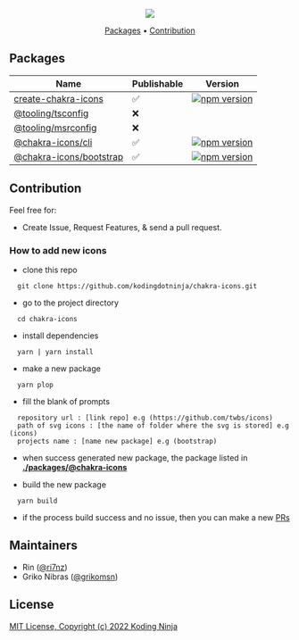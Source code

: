 <!-- markdownlint-disable MD033 MD036 MD041 -->
<p align="center">
  <img src="https://raw.githubusercontent.com/kodingdotninja/create-chakra-icons/main/.github/docs/chakra-icons.png" /> 
  <br />
</p>

<p align="center">
  <a href="#packages">Packages</a> • 
  <a href="#contribution">Contribution</a>
</p>

## Packages

<!-- prettier-ignore-start -->
| Name                                                                                                                 | Publishable | Version                                                                                                                         |
| -------------------------------------------------------------------------------------------------------------------- | ----------- | ------------------------------------------------------------------------------------------------------------------------------- |
| [create-chakra-icons](https://github.com/kodingdotninja/chakra-icons/tree/main/packages/create-chakra-icons)         | ✅          | [![npm version](https://badge.fury.io/js/create-chakra-icons.svg)](https://www.npmjs.com/package/create-chakra-icons)           |
| [@tooling/tsconfig](https://github.com/kodingdotninja/chakra-icons/tree/main/tooling/ts.conf)                        | ❌          |                                                                                                                                 |
| [@tooling/msrconfig](https://github.com/kodingdotninja/chakra-icons/tree/main/tooling/msr.conf)                      | ❌          |                                                                                                                                 |
| [@chakra-icons/cli](https://github.com/kodingdotninja/chakra-icons/tree/main/tooling/cli)                            | ✅          | [![npm version](https://badge.fury.io/js/@chakra-icons%2Fcli.svg)](https://www.npmjs.com/package/@chakra-icons/cli)             |
| [@chakra-icons/bootstrap](https://github.com/kodingdotninja/chakra-icons/tree/main/packages/@chakra-icons/bootstrap) | ✅          | [![npm version](https://badge.fury.io/js/@chakra-icons%2Fbootstrap.svg)](https://www.npmjs.com/package/@chakra-icons/bootstrap) |
<!-- APPEND_CHAKRA_ICONS_HERE -->
<!-- prettier-ignore-end -->

## Contribution

Feel free for:

- Create Issue, Request Features, & send a pull request.

### How to add new icons

- clone this repo

```
  git clone https://github.com/kodingdotninja/chakra-icons.git
```

- go to the project directory

```
  cd chakra-icons
```

- install dependencies

```
  yarn | yarn install
```

- make a new package

```
  yarn plop
```

- fill the blank of prompts

```
  repository url : [link repo] e.g (https://github.com/twbs/icons)
  path of svg icons : [the name of folder where the svg is stored] e.g (icons)
  projects name : [name new package] e.g (bootstrap)
```

- when success generated new package, the package listed in [**./packages/@chakra-icons**](https://github.com/kodingdotninja/chakra-icons/tree/main/packages/@chakra-icons)

- build the new package

```
  yarn build
```

- if the process build success and no issue, then you can make a new [PRs](https://github.com/kodingdotninja/chakra-icons/compare)

## Maintainers

- Rin ([@ri7nz](https://github.com/ri7nz))
- Griko Nibras ([@grikomsn](https://github.com/grikomsn))

## License

[MIT License, Copyright (c) 2022 Koding Ninja](./LICENSE)
